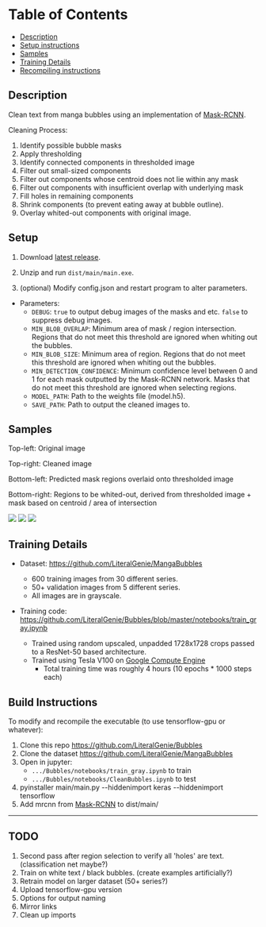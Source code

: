 # Table of Contents

- [Description](#description)
- [Setup instructions](#setup)
- [Samples](#Samples)
- [Training Details](#training-details)
- [Recompiling instructions](#build-instructions)

## Description

Clean text from manga bubbles using an implementation of [Mask-RCNN](https://github.com/matterport/Mask_RCNN).

<!-- Tested on Windows 10 with an i5. A CUDA version of this (requiring a NVIDIA GPU + CUDA installation) can be found []. -->

Cleaning Process:
1. Identify possible bubble masks
2. Apply thresholding
3. Identify connected components in thresholded image
4. Filter out small-sized components
5. Filter out components whose centroid does not lie within any mask
6. Filter out components with insufficient overlap with underlying mask
7. Fill holes in remaining components
8. Shrink components (to prevent eating away at bubble outline).
9. Overlay whited-out components with original image.

## Setup

1. Download [latest release]().

2. Unzip and run `dist/main/main.exe`.

3. (optional) Modify config.json and restart program to alter parameters.

- Parameters:
  - `DEBUG`: `true` to output debug images of the masks and etc. `false` to suppress debug images.
  - `MIN_BLOB_OVERLAP`: Minimum area of mask / region intersection. Regions that do not meet this threshold are ignored when whiting out the bubbles.
  - `MIN_BLOB_SIZE`: Minimum area of region. Regions that do not meet this threshold are ignored when whiting out the bubbles.
  - `MIN_DETECTION_CONFIDENCE`: Minimum confidence level between 0 and 1 for each mask outputted by the Mask-RCNN network. Masks that do not meet this threshold are ignored when selecting regions.
  - `MODEL_PATH`: Path to the weights file (model.h5).
  - `SAVE_PATH`: Path to output the cleaned images to.

## Samples

Top-left: Original image

Top-right: Cleaned image

Bottom-left: Predicted mask regions overlaid onto thresholded image

Bottom-right: Regions to be whited-out, derived from thresholded image + mask based on centroid / area of intersection

![](https://github.com/LiteralGenie/NotAnotherBubbleCleaner/blob/master/demo/debug-asuka_2_01_0123.png)
![](https://github.com/LiteralGenie/NotAnotherBubbleCleaner/blob/master/demo/debug-amaku_2_010.png)
![](https://github.com/LiteralGenie/NotAnotherBubbleCleaner/blob/master/demo/debug-caterpillar_92_0044.png)



## Training Details

- Dataset: https://github.com/LiteralGenie/MangaBubbles
  - 600 training images from 30 different series.
  - 50+ validation images from 5 different series.
  - All images are in grayscale.
  
- Training code: https://github.com/LiteralGenie/Bubbles/blob/master/notebooks/train_gray.ipynb
  - Trained using random upscaled, unpadded 1728x1728 crops passed to a ResNet-50 based architecture.
  - Trained using Tesla V100 on [Google Compute Engine](https://console.cloud.google.com/)
	 - Total training time was roughly 4 hours (10 epochs * 1000 steps each)


## Build Instructions

To modify and recompile the executable (to use tensorflow-gpu or whatever):

1. Clone this repo https://github.com/LiteralGenie/Bubbles
2. Clone the dataset https://github.com/LiteralGenie/MangaBubbles
3. Open in jupyter:
   - `.../Bubbles/notebooks/train_gray.ipynb` to train
   - `.../Bubbles/notebooks/CleanBubbles.ipynb` to test
4. pyinstaller main/main.py --hiddenimport keras --hiddenimport tensorflow
5. Add mrcnn from [Mask-RCNN](https://github.com/matterport/Mask_RCNN) to dist/main/

---

## TODO

1. Second pass after region selection to verify all 'holes' are text. (classification net maybe?)
2. Train on white text / black bubbles. (create examples artificially?)
3. Retrain model on larger dataset (50+ series?)
4. Upload tensorflow-gpu version
5. Options for output naming
6. Mirror links
6. Clean up imports
